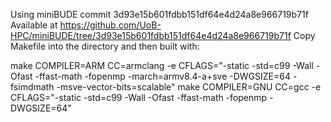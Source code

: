 Using miniBUDE commit 3d93e15b601fdbb151df64e4d24a8e966719b71f
Available at https://github.com/UoB-HPC/miniBUDE/tree/3d93e15b601fdbb151df64e4d24a8e966719b71f
Copy Makefile into the directory and then built with:

make COMPILER=ARM CC=armclang -e CFLAGS="-static -std=c99 -Wall -Ofast -ffast-math -fopenmp -march=armv8.4-a+sve -DWGSIZE=64 -fsimdmath -msve-vector-bits=scalable"
make COMPILER=GNU CC=gcc -e CFLAGS="-static -std=c99 -Wall -Ofast -ffast-math -fopenmp -DWGSIZE=64"
